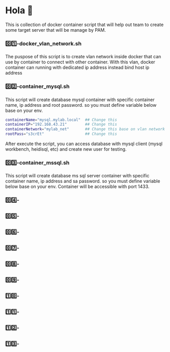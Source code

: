 # Hola 👋

This is collection of docker container script that will help out team to create some target server that will be manage by PAM.

 
### 0️⃣1️⃣-docker_vlan_network.sh
The puspose of this script is to create vlan network inside docker that can use by container to connect with other container. With this vlan, docker container can running with dedicated ip address instead bind host ip address

### 0️⃣2️⃣-container_mysql.sh
This script will create database mysql container with specific container name, ip address and root password. so you must define variable below base on your env.
```bash
containerName="mysql.mylab.local"  ## Change this
containerIP="192.168.43.21"        ## Change this
containerNetwork="mylab_net"       ## Change this base on vlan network script
rootPass="s3crEt"                  ## Change this
```
After execute the script, you can access database with mysql client (mysql workbench, heidisql, etc) and create new user for testing.

### 0️⃣3️⃣-container_mssql.sh
This script will create database ms sql server container with specific container name, ip address and sa password. so you must define variable below base on your env. Container will be accessible with port 1433.

### 0️⃣4️⃣-
### 0️⃣5️⃣-
### 0️⃣6️⃣-
### 0️⃣7️⃣-
### 0️⃣8️⃣-
### 0️⃣9️⃣-
### 1️⃣0️⃣-
### 1️⃣1️⃣-
### 1️⃣2️⃣-
### 1️⃣3️⃣-
